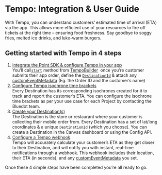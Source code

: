 Tempo: Integration & User Guide
===============================

With Tempo, you can understand customers’ estimated time of arrival (ETA) via the app. This allows more efficient use of your resources to fire off tickets at the right time – ensuring food freshness. Say goodbye to soggy fries, melted ice drinks, and luke-warm burgers.

Getting started with Tempo in 4 steps
-------------------------------------

1.  [Integrate the Point SDK & configure Tempo in your app](./Integrate%20the%20Point%20SDK%20in%20your%20app.md)  
    You’ll call[`start`](https://android-docs.bluedot.io/-bluedot-s-d-k/au.com.bluedot.point.net.engine/-tempo-service/-tempo-builder/start.html) method from [TempoBuilder](https://android-docs.bluedot.io/-bluedot-s-d-k/au.com.bluedot.point.net.engine/-tempo-service/-tempo-builder/index.html)  once you’re customer submits their app order, define the [`DestinationId`](https://android-docs.bluedot.io/-bluedot-s-d-k/au.com.bluedot.point.net.engine/-tempo-service/-tempo-builder/destination-id.html) & attach any [customEventMetadata](../Custom%20Event%20Metadata.md) (Eg. the Order ID and the customer’s name)
2.  [Configure Tempo isochrone time brackets](./Isochrone%20time%20brackets.md)  
    Every Destination has its corresponding isochrones created for it to track and report the customer’s ETA. You can configure the isochrone time brackets as per your use case for each Project by contacting the Bluedot team.
3.  [Create your Destination(s)](./Create%20your%20destinations.md)  
    The Destination is the store or restaurant where your customer is collecting their mobile order from. Every Destination has a set of lat/long coordinates & a unique `DestinationId` (which you choose). You can create a Destination in the Canvas dashboard or using the Config API.
4.  [Configure a Tempo webhook](./Configure%20a%20Tempo%20webhook.md)  
    Tempo will accurately calculate your customer’s ETA as they get closer to their Destination, and will notify you with instant, real-time notifications through a webhook. This webhook includes their location, their ETA (in seconds), and any [customEventMetadata](../Custom%20Event%20Metadata.md) you set.

Once these 4 simple steps have been completed you’re all ready to go.